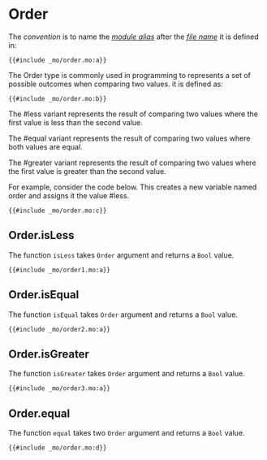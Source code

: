 # Order
The *convention* is to name the [*module alias*](/common-programming-concepts/modules.html#imports) after the [*file name*](/common-programming-concepts/modules.html#imports) it is defined in:

```motoko
{{#include _mo/order.mo:a}}
```


The Order type is commonly used in programming to represents a set of possible outcomes when comparing two values. 
it is defined as:

```motoko
{{#include _mo/order.mo:b}}
```
The #less variant represents the result of comparing two values where the first value is less than the second value. 

The #equal variant represents the result of comparing two values where both values are equal. 

The #greater variant represents the result of comparing two values where the first value is greater than the second value.

For example, consider the code below. This creates a new variable named order and assigns it the value #less.

```motoko
{{#include _mo/order.mo:c}}
```
## Order.isLess
The function `isLess` takes `Order` argument and returns a `Bool` value. 

```motoko
{{#include _mo/order1.mo:a}}
```
## Order.isEqual
The function `isEqual` takes `Order` argument and returns a `Bool` value. 

```motoko
{{#include _mo/order2.mo:a}}
```
## Order.isGreater
The function `isGreater` takes `Order` argument and returns a `Bool` value. 

```motoko
{{#include _mo/order3.mo:a}}
```
## Order.equal
The function `equal` takes two `Order` argument and returns a `Bool` value. 

```motoko
{{#include _mo/order.mo:d}}
```
